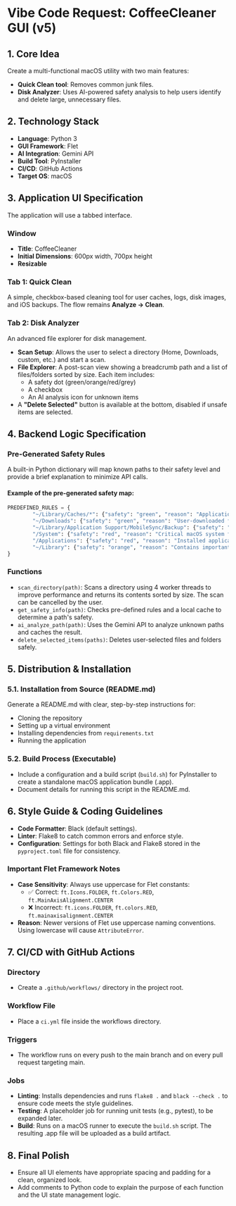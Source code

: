 # Vibe Code Request: CoffeeCleaner GUI (v5)

## 1. Core Idea
Create a multi-functional macOS utility with two main features:
- **Quick Clean tool**: Removes common junk files.
- **Disk Analyzer**: Uses AI-powered safety analysis to help users identify and delete large, unnecessary files.

## 2. Technology Stack
- **Language**: Python 3
- **GUI Framework**: Flet
- **AI Integration**: Gemini API
- **Build Tool**: PyInstaller
- **CI/CD**: GitHub Actions
- **Target OS**: macOS

## 3. Application UI Specification
The application will use a tabbed interface.

### Window
- **Title**: CoffeeCleaner
- **Initial Dimensions**: 600px width, 700px height
- **Resizable**

### Tab 1: Quick Clean
A simple, checkbox-based cleaning tool for user caches, logs, disk images, and iOS backups. The flow remains **Analyze → Clean**.

### Tab 2: Disk Analyzer
An advanced file explorer for disk management.
- **Scan Setup**: Allows the user to select a directory (Home, Downloads, custom, etc.) and start a scan.
- **File Explorer**: A post-scan view showing a breadcrumb path and a list of files/folders sorted by size. Each item includes:
    - A safety dot (green/orange/red/grey)
    - A checkbox
    - An AI analysis icon for unknown items
- A **"Delete Selected"** button is available at the bottom, disabled if unsafe items are selected.

## 4. Backend Logic Specification

### Pre-Generated Safety Rules
A built-in Python dictionary will map known paths to their safety level and provide a brief explanation to minimize API calls.

#### Example of the pre-generated safety map:
```python
PREDEFINED_RULES = {
        "~/Library/Caches/*": {"safety": "green", "reason": "Application cache files. Generally safe to delete."},
        "~/Downloads": {"safety": "green", "reason": "User-downloaded files. User should verify before deleting."},
        "~/Library/Application Support/MobileSync/Backup": {"safety": "orange", "reason": "iOS device backups. Safe to delete if you have recent cloud backups, but deletion is permanent."},
        "/System": {"safety": "red", "reason": "Critical macOS system files. Do not delete."},
        "/Applications": {"safety": "red", "reason": "Installed applications. Do not delete this folder directly."},
        "~/Library": {"safety": "orange", "reason": "Contains important user settings and data. Be very careful."},
}
```

### Functions
- `scan_directory(path)`: Scans a directory using 4 worker threads to improve performance and returns its contents sorted by size. The scan can be cancelled by the user.
- `get_safety_info(path)`: Checks pre-defined rules and a local cache to determine a path's safety.
- `ai_analyze_path(path)`: Uses the Gemini API to analyze unknown paths and caches the result.
- `delete_selected_items(paths)`: Deletes user-selected files and folders safely.

## 5. Distribution & Installation

### 5.1. Installation from Source (README.md)
Generate a README.md with clear, step-by-step instructions for:
- Cloning the repository
- Setting up a virtual environment
- Installing dependencies from `requirements.txt`
- Running the application

### 5.2. Build Process (Executable)
- Include a configuration and a build script (`build.sh`) for PyInstaller to create a standalone macOS application bundle (.app).
- Document details for running this script in the README.md.

## 6. Style Guide & Coding Guidelines
- **Code Formatter**: Black (default settings).
- **Linter**: Flake8 to catch common errors and enforce style.
- **Configuration**: Settings for both Black and Flake8 stored in the `pyproject.toml` file for consistency.

### Important Flet Framework Notes
- **Case Sensitivity**: Always use uppercase for Flet constants:
  - ✅ Correct: `ft.Icons.FOLDER`, `ft.Colors.RED`, `ft.MainAxisAlignment.CENTER`
  - ❌ Incorrect: `ft.icons.FOLDER`, `ft.colors.RED`, `ft.mainaxisalignment.CENTER`
- **Reason**: Newer versions of Flet use uppercase naming conventions. Using lowercase will cause `AttributeError`.

## 7. CI/CD with GitHub Actions

### Directory
- Create a `.github/workflows/` directory in the project root.

### Workflow File
- Place a `ci.yml` file inside the workflows directory.

### Triggers
- The workflow runs on every push to the main branch and on every pull request targeting main.

### Jobs
- **Linting**: Installs dependencies and runs `flake8 .` and `black --check .` to ensure code meets the style guidelines.
- **Testing**: A placeholder job for running unit tests (e.g., pytest), to be expanded later.
- **Build**: Runs on a macOS runner to execute the `build.sh` script. The resulting .app file will be uploaded as a build artifact.

## 8. Final Polish
- Ensure all UI elements have appropriate spacing and padding for a clean, organized look.
- Add comments to Python code to explain the purpose of each function and the UI state management logic.
